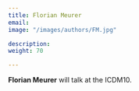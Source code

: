 ```yaml
---
title: Florian Meurer
email: 
image: "/images/authors/FM.jpg"

description: 
weight: 70

---
```


**Florian Meurer** will talk at the ICDM10.
